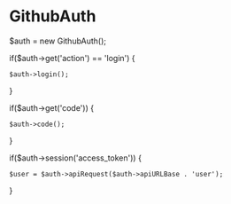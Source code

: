 # GithubAuth

$auth = new GithubAuth();

if($auth->get('action') == 'login') {

    $auth->login();

}


if($auth->get('code')) {

    $auth->code();

}


if($auth->session('access_token')) {

    $user = $auth->apiRequest($auth->apiURLBase . 'user');

}

